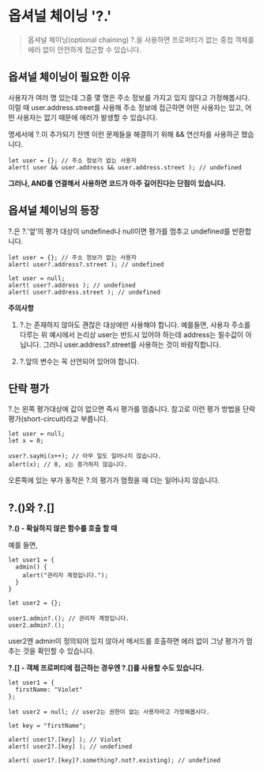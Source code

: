 # 옵셔널 체이닝 '?.'

> 옵셔널 체이닝(optional chaining) ?.을 사용하면 프로퍼티가 없는 중첩 객체를 에러 없이 안전하게 접근할 수 있습니다.

## 옵셔널 체이닝이 필요한 이유

사용자가 여러 명 있는데 그중 몇 명은 주소 정보를 가지고 있지 않다고 가정해봅시다. 
이럴 때 user.address.street를 사용해 주소 정보에 접근하면 어떤 사용자는 있고, 어떤 사용자는 없기 때문에 에러가 발생할 수 있습니다.

명세서에 ?.이 추가되기 전엔 이런 문제들을 해결하기 위해 && 연산자를 사용하곤 했습니다.


```
let user = {}; // 주소 정보가 없는 사용자
alert( user && user.address && user.address.street ); // undefined 

```

**그러나, AND를 연결해서 사용하면 코드가 아주 길어진다는 단점이 있습니다.**

## 옵셔널 체이닝의 등장

?.은 ?.'앞’의 평가 대상이 undefined나 null이면 평가를 멈추고 undefined를 반환합니다.

```
let user = {}; // 주소 정보가 없는 사용자
alert( user?.address?.street ); // undefined

let user = null;
alert( user?.address ); // undefined
alert( user?.address.street ); // undefined
```

**주의사항**

1. ?.는 존재하지 않아도 괜찮은 대상에만 사용해야 합니다.
예를들면, 사용자 주소를 다루는 위 예시에서 논리상 user는 반드시 있어야 하는데 address는 필수값이 아닙니다. 
그러니 user.address?.street를 사용하는 것이 바람직합니다.

2. ?.앞의 변수는 꼭 선언되어 있어야 합니다.


## 단락 평가

?.는 왼쪽 평가대상에 값이 없으면 즉시 평가를 멈춥니다. 
참고로 이런 평가 방법을 단락 평가(short-circuit)라고 부릅니다.

```
let user = null;
let x = 0;

user?.sayHi(x++); // 아무 일도 일어나지 않습니다.
alert(x); // 0, x는 증가하지 않습니다.
```

오른쪽에 있는 부가 동작은 ?.의 평가가 멈췄을 때 더는 일어나지 않습니다.

## ?.()와 ?.[]

**?.() - 확실하지 않은 함수를 호출 할 때**

예를 들면,

```
let user1 = {
  admin() {
    alert("관리자 계정입니다.");
  }
}

let user2 = {};

user1.admin?.(); // 관리자 계정입니다.
user2.admin?.();
```

user2엔 admin이 정의되어 있지 않아서 메서드를 호출하면 에러 없이 그냥 평가가 멈추는 것을 확인할 수 있습니다.


**?.[] -  객체 프로퍼티에 접근하는 경우엔 ?.[]를 사용할 수도 있습니다.** 

```
let user1 = {
  firstName: "Violet"
};

let user2 = null; // user2는 권한이 없는 사용자라고 가정해봅시다.

let key = "firstName";

alert( user1?.[key] ); // Violet
alert( user2?.[key] ); // undefined

alert( user1?.[key]?.something?.not?.existing); // undefined
```

